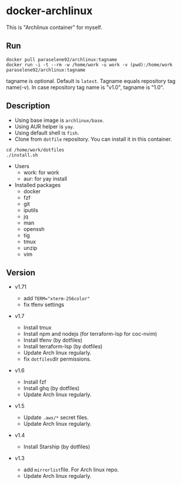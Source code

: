 # docker-archlinux

This is "Archlinux container" for myself.

## Run

```console
docker pull paraselene92/archlinux:tagname
docker run -i -t --rm -w /home/work -u work -v (pwd):/home/work paraselene92/archlinux:tagname
```

tagname is optional. Default is `latest`. Tagname equals repository tag name(-v). In case repository tag name is "v1.0", tagname is "1.0".

## Description

- Using base image is `archlinux/base`.
- Using AUR helper is `yay`.
- Using default shell is `fish`.
- Clone from `dotfile` repository. You can install it in this container.

```console
cd /home/work/dotfiles
./install.sh
```

- Users
  - work: for work
  - aur: for yay install
- Installed packages
  - docker
  - fzf
  - git
  - iputils
  - jq
  - man
  - openssh
  - tig
  - tmux
  - unzip
  - vim

## Version
- v1.71
  - add `TERM="xterm-256color"`
  - fix tfenv settings

- v1.7
  - Install tmux
  - Install npm and nodejs (for terraform-lsp for coc-nvim)
  - Install tfenv (by dotfiles)
  - Install terraform-lsp (by dotfiles)
  - Update Arch linux regularly.
  - fix `dotfiles`dir permissions.

- v1.6
  - Install fzf
  - Install ghq (by dotfiles)
  - Update Arch linux regularly.

- v1.5
  - Update `.aws/*` secret files.
  - Update Arch linux regularly.

- v1.4
  - Install Starship (by dotfiles)

- v1.3
  - add `mirrorlist`file. For Arch linux repo.
  - Update Arch linux regularly.
